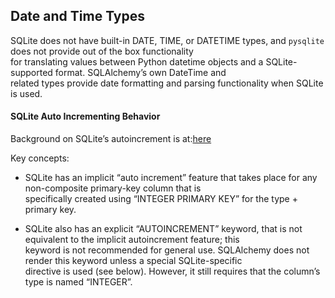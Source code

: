 ## Date and Time Types   
SQLite does not have built-in DATE, TIME, or DATETIME types, and `pysqlite` does not provide out of the box functionality   
for translating values between Python datetime objects and a SQLite-supported format. SQLAlchemy’s own DateTime and     
related types provide date formatting and parsing functionality when SQLite is used.        
   
      
#### SQLite Auto Incrementing Behavior   
Background on SQLite’s autoincrement is at:[here](http://sqlite.org/autoinc.html)       

Key concepts:   

* SQLite has an implicit “auto increment” feature that takes place for any non-composite primary-key column that is        
specifically created using “INTEGER PRIMARY KEY” for the type + primary key.   

* SQLite also has an explicit “AUTOINCREMENT” keyword, that is not equivalent to the implicit autoincrement feature; this    
keyword is not recommended for general use. SQLAlchemy does not render this keyword unless a special SQLite-specific    
directive is used (see below). However, it still requires that the column’s type is named “INTEGER”.                  